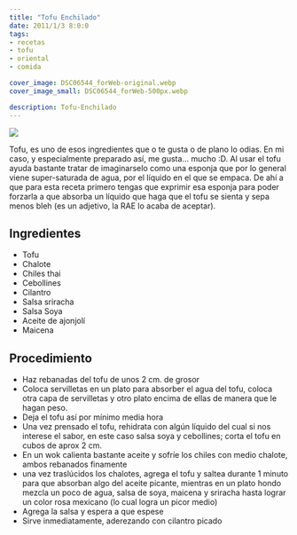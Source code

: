 ```yaml
---
title: "Tofu Enchilado"
date: 2011/1/3 8:0:0
tags:
- recetas
- tofu
- oriental
- comida

cover_image: DSC06544_forWeb-original.webp
cover_image_small: DSC06544_forWeb-500px.webp

description: Tofu-Enchilado
---
```



[![](DSC06544_forWeb)](DSC06544_forWeb-original.webp)

Tofu, es uno de esos ingredientes que o te gusta o de plano lo odias. En mi caso, y especialmente preparado así, me gusta... mucho :D. Al usar el tofu ayuda bastante tratar de imaginarselo como una esponja que por lo general viene super-saturada de agua, por el líquido en el que se empaca. De ahí a que para esta receta primero tengas que exprimir esa esponja para poder forzarla a que absorba un líquido que haga que el tofu se sienta y sepa menos bleh (es un adjetivo, la RAE lo acaba de aceptar).

## Ingredientes

* Tofu
* Chalote
* Chiles thai
* Cebollines
* Cilantro
* Salsa sriracha
* Salsa Soya
* Aceite de ajonjolí
* Maicena


## Procedimiento

* Haz rebanadas del tofu de unos 2 cm. de grosor
* Coloca servilletas en un plato para absorber el agua del tofu, coloca otra capa de servilletas y otro plato encima de ellas de manera que le hagan peso.
* Deja el tofu así por mínimo media hora
* Una vez prensado el tofu, rehidrata con algún líquido del cual si nos interese el sabor, en este caso salsa soya y cebollines; corta el tofu en cubos de aprox 2 cm.
* En un wok calienta bastante aceite y sofríe los chiles con medio chalote, ambos rebanados finamente
* una vez traslúcidos los chalotes, agrega el tofu y saltea durante 1 minuto para que absorban algo del aceite picante, mientras en un plato hondo mezcla un poco de agua, salsa de soya, maicena y sriracha hasta lograr un color rosa mexicano (lo cual logra un picor medio)
* Agrega la salsa y espera a que espese
* Sirve inmediatamente, aderezando con cilantro picado

